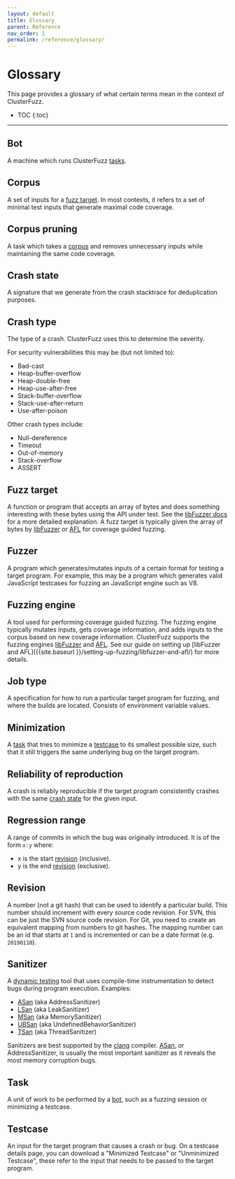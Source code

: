 ```yaml
---
layout: default
title: Glossary
parent: Reference
nav_order: 1
permalink: /reference/glossary/
---
```


# Glossary
This page provides a glossary of what certain terms mean in the context of
ClusterFuzz.

- TOC
{:toc}
---

## Bot
A machine which runs ClusterFuzz [tasks](#task).

## Corpus
A set of inputs for a [fuzz target](#fuzz-target). In most contexts, it refers
to a set of minimal test inputs that generate maximal code coverage.

## Corpus pruning
A task which takes a [corpus](#corpus) and removes unnecessary inputs while
maintaining the same code coverage.

## Crash state
A signature that we generate from the crash stacktrace for deduplication
purposes.

## Crash type
The type of a crash. ClusterFuzz uses this to determine the severity.

For security vulnerabilities this may be (but not limited to):
- Bad-cast
- Heap-buffer-overflow
- Heap-double-free
- Heap-use-after-free
- Stack-buffer-overflow
- Stack-use-after-return
- Use-after-poison

Other crash types include:
- Null-dereference
- Timeout
- Out-of-memory
- Stack-overflow
- ASSERT

## Fuzz target
A function or program that accepts an array of bytes and does something
interesting with these bytes using the API under test. See the
[libFuzzer docs](https://llvm.org/docs/LibFuzzer.html#fuzz-target)
for a more detailed explanation. A fuzz target is typically given the array of
bytes by [libFuzzer] or [AFL] for coverage guided fuzzing.

## Fuzzer
A program which generates/mutates inputs of a certain format for testing a
target program. For example, this may be a program which generates valid
JavaScript testcases for fuzzing an JavaScript engine such as V8.

## Fuzzing engine
A tool used for performing coverage guided fuzzing. The fuzzing engine typically
mutates inputs, gets coverage information, and adds inputs to the corpus based
on new coverage information. ClusterFuzz supports the fuzzing engines
[libFuzzer] and [AFL]. See our guide on setting up
[libFuzzer and AFL]({{site.baseurl }}/setting-up-fuzzing/libfuzzer-and-afl/)
for more details.

## Job type
A specification for how to run a particular target program for fuzzing, and
where the builds are located. Consists of environment variable values.

## Minimization
A [task](#task) that tries to minimize a [testcase](#testcase) to its smallest
possible size, such that it still triggers the same underlying bug on the target
program.

## Reliability of reproduction
A crash is reliably reproducible if the target program consistently crashes with
the same [crash state](#crash-state) for the given input.

## Regression range
A range of commits in which the bug was originally introduced. It is of the form
`x:y` where:
* x is the start [revision](#revision) (inclusive).
* y is the end [revision](#revision) (exclusive).

## Revision
A number (not a git hash) that can be used to identify a particular build. This
number should increment with every source code revision. For SVN, this can be
just the SVN source code revision. For Git, you need to create an equivalent
mapping from numbers to git hashes. The mapping number can be an id that starts
at `1` and is incremented or can be a date format (e.g. `20190110`).

## Sanitizer
A [dynamic testing](https://en.wikipedia.org/wiki/Dynamic_testing) tool that
uses compile-time instrumentation to detect bugs during program execution.
Examples:
* [ASan] (aka AddressSanitizer)
* [LSan](https://clang.llvm.org/docs/LeakSanitizer.html) (aka LeakSanitizer)
* [MSan](https://clang.llvm.org/docs/MemorySanitizer.html) (aka MemorySanitizer)
* [UBSan](https://clang.llvm.org/docs/UndefinedBehaviorSanitizer.html)
  (aka UndefinedBehaviorSanitizer)
* [TSan](https://clang.llvm.org/docs/ThreadSanitizer.html) (aka ThreadSanitizer)

Sanitizers are best supported by the [clang]
compiler. [ASan], or AddressSanitizer, is usually the most important sanitizer
as it reveals the most memory corruption bugs.

## Task
A unit of work to be performed by a [bot](#bot), such as a fuzzing session or
minimizing a testcase.

## Testcase
An input for the target program that causes a crash or bug. On a testcase
details page, you can download a "Minimized Testcase" or "Unminimized Testcase",
these refer to the input that needs to be passed to the target program.

[ASan]: https://clang.llvm.org/docs/AddressSanitizer.html
[libFuzzer]: https://llvm.org/docs/LibFuzzer.html
[AFL]: http://lcamtuf.coredump.cx/afl/
[clang]: https://releases.llvm.org/download.html
